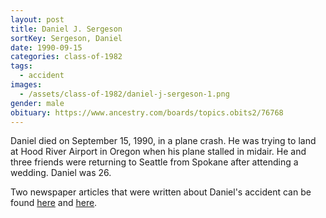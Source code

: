 ```yaml
---
layout: post
title: Daniel J. Sergeson
sortKey: Sergeson, Daniel
date: 1990-09-15
categories: class-of-1982
tags:
  - accident
images:
  - /assets/class-of-1982/daniel-j-sergeson-1.png
gender: male
obituary: https://www.ancestry.com/boards/topics.obits2/76768
---
```

Daniel died on September 15, 1990, in a plane crash. He was trying to land at Hood River Airport in Oregon when his plane stalled in midair. He and three friends were returning to Seattle from Spokane after attending a wedding. Daniel was 26.

Two newspaper articles that were written about Daniel's accident can be found [here](https://news.google.com/newspapers?nid=1345&dat=19900917&id=yyEuAAAAIBAJ&sjid=B_oDAAAAIBAJ&pg=6307%2C2260594&fbclid=IwAR1GAd6pXKykT_SDLF_kLpDBaLHQRlEAE24JkDrjJ-wTH_5mKdMcSuF5SEA) and [here](https://archive.seattletimes.com/archive/?date=19900917&slug=1093563&fbclid=IwAR1Hi-x_5B7PndLh8HZr37BWPrhM0VoNCcS4xHnIwsUk05U0oV_INdh0Bd4).